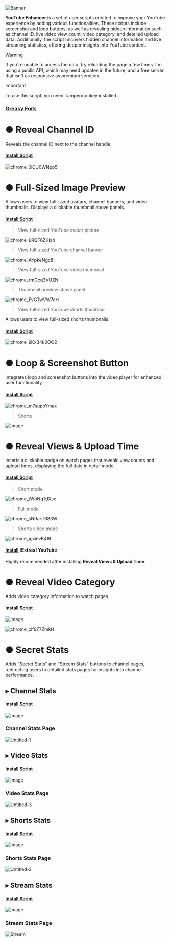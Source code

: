 ![Banner](https://github.com/user-attachments/assets/559d2281-f319-4556-8d24-2fa26beec68d)

**YouTube Enhancer** is a set of user scripts created to improve your YouTube experience by adding various functionalities. These scripts include screenshot and loop buttons, as well as revealing hidden information such as channel ID, live video view count, video category, and detailed upload data. Additionally, the script uncovers hidden channel information and live streaming statistics, offering deeper insights into YouTube content.

> [!WARNING]
> If you're unable to access the data, try reloading the page a few times. I'm using a public API, which may need updates in the future, and a free server that isn't as responsive as premium services.

> [!IMPORTANT]
> To use this script, you need Tampermonkey installed. 

### [Greasy Fork](https://greasyfork.org/en/users/1382928-exyezed)

# ● Reveal Channel ID

Reveals the channel ID next to the channel handle.

#### [Install Script](https://greasyfork.org/en/users/1376410-afkarxyz)

![chrome_0iCU0WNpp5](https://github.com/user-attachments/assets/ff47459e-64fa-4b1d-b5e5-d6dc2e3441eb)

# ● Full-Sized Image Preview

Allows users to view full-sized avatars, channel banners, and video thumbnails. Displays a clickable thumbnail above panels.

#### [Install Script](https://greasyfork.org/en/users/1376410-afkarxyz)

> View full-sized YouTube avatar picture

![chrome_LRQF6ZKIah](https://github.com/user-attachments/assets/eeab7d76-26b4-4407-a681-95998694ff08)

> View full-sized YouTube channel banner

![chrome_AYpkeNgc8I](https://github.com/user-attachments/assets/cc0b0e31-aa1a-4122-aee9-cc6476866998)

> View full-sized YouTube video thumbnail

![chrome_rmGcq3VUZN](https://github.com/user-attachments/assets/ab9b3d44-116e-4594-9e5f-9b04e144b233)

> Thumbnail preview above panel

![chrome_FvGTwVW7cH](https://github.com/user-attachments/assets/acede123-e7a6-4a9f-9a71-1dd0cbe4f094)

> View full-sized YouTube shorts thumbnail

Allows users to view full-sized shorts thumbnails.

#### [Install Script](https://greasyfork.org/en/users/1376410-afkarxyz)

![chrome_9Kx34k0OO2](https://github.com/user-attachments/assets/4ef666ed-bbc1-41ba-906d-022cfa4fdaf2)

# ● Loop & Screenshot Button

Integrates loop and screenshot buttons into the video player for enhanced user functionality.

#### [Install Script](https://greasyfork.org/en/users/1376410-afkarxyz)

![chrome_m7supbYmax](https://github.com/user-attachments/assets/3ca83b08-c00a-4e68-9b1b-88e0580ee48d)

> Shorts

![image](https://github.com/user-attachments/assets/228945c0-f6c2-4205-b329-ed26380d0203)

# ● Reveal Views & Upload Time

Inserts a clickable badge on watch pages that reveals view counts and upload times, displaying the full date in detail mode.

#### [Install Script](https://greasyfork.org/en/users/1376410-afkarxyz)

> Short mode

![chrome_tWbNqTdXsc](https://github.com/user-attachments/assets/50f40165-0343-4912-ad32-2a6abd8da7f7)

> Full mode

![chrome_sNRakT683W](https://github.com/user-attachments/assets/c92b9e5d-cdf9-4b7a-bd4b-56317497c491)

> Shorts video mode

![chrome_igxievK48L](https://github.com/user-attachments/assets/914c7bb6-7a05-4e92-828c-818b3777b455)

#### [Install](https://greasyfork.org/en/users/1376410-afkarxyz) [Extras] YouTube
Highly recommended after installing **Reveal Views & Upload Time.**

# ● Reveal Video Category

Adds video category information to watch pages.

#### [Install Script](https://greasyfork.org/en/users/1376410-afkarxyz)

![image](https://github.com/user-attachments/assets/4ff87116-3fc6-41bc-b7ee-6f0ed6d4e4a5)

![chrome_clf977ZmkH](https://github.com/user-attachments/assets/9ff2754c-49b8-4e2c-9673-680422e78911)

# ● Secret Stats

Adds "Secret Stats" and "Stream Stats" buttons to channel pages, redirecting users to detailed stats pages for insights into channel performance.

## ▸ Channel Stats

#### [Install Script](https://greasyfork.org/en/users/1376410-afkarxyz)

![image](https://github.com/user-attachments/assets/6e5ccd99-0ab7-4b5f-b7e9-9d8abfc1474d)

### Channel Stats Page

![Untitled-1](https://github.com/user-attachments/assets/51b96c94-8cd8-43dd-8bec-9c0d4ed5e350)

## ▸ Video Stats

#### [Install Script](https://greasyfork.org/en/users/1376410-afkarxyz)

![image](https://github.com/user-attachments/assets/eed411d4-b0c1-4cbe-9ce8-ffc61252ce2b)

### Video Stats Page

![Untitled-3](https://github.com/user-attachments/assets/b77bcf83-af56-4c5e-b87a-76fe99f8c79d)

## ▸ Shorts Stats

#### [Install Script](https://greasyfork.org/en/users/1376410-afkarxyz)

![image](https://github.com/user-attachments/assets/68e58aff-eeed-4e6d-944c-3296e64424cf)

### Shorts Stats Page

![Untitled-2](https://github.com/user-attachments/assets/84d48c67-0486-42f5-8dc8-5c2a6fd23fe4)

## ▸ Stream Stats

#### [Install Script](https://greasyfork.org/en/users/1376410-afkarxyz)

![image](https://github.com/user-attachments/assets/032370d5-2a12-4c09-88d5-52a48196561c)

### Stream Stats Page

![Stream](https://github.com/user-attachments/assets/9c4fe1a8-2751-44b0-b36d-1235397b356c)
